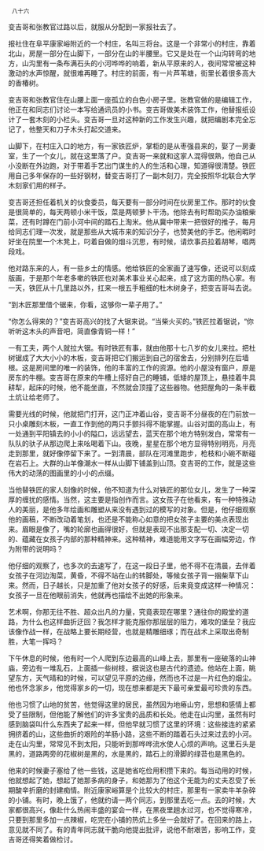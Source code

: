      八十六 

   变吉哥和张教官过路以后，就服从分配到一家报社去了。 

   报社住在阜平康家峪附近的一个村庄，名叫三将台。这是一个非常小的村庄，靠着北山，房屋一部分在山脚下，一部分在山的半腰里。它又是处在一个山沟转弯的地方，山沟里有一条布满石头的小河哗哗的响着，新从平原来的人，夜间常常被这种激动的水声惊醒，就很难再睡了。村庄的前面，有一片芦苇塘，街里长着很多高大的香椿树。 

   变吉哥和张教官住在山腰上面一座孤立的白色小房子里。张教官做的是编辑工作，他正在和同志们讨论一本写给通讯员的小书。变吉哥做美术装饰工作，他替报纸设计了一套木刻的小栏头。变吉哥一旦对这种新的工作发生兴趣，就把编剧本完全忘记了，他整天和刀子木头打起交道来。 

   山脚下，在村庄入口的地方，有一家铁匠炉，掌柜的是从枣强县来的，娶了一房妻室，生了一个女儿，就在这里落了户。变吉哥一来就和这家人混得很熟，他自己从小没断在外边跑，对于带着手艺出门谋生的人的生活和心理，知道得很清楚。铁匠用自己多年保存的一些好钢材，替变吉哥打了一副木刻刀，完全按照华北联合大学木刻家们用的样子。 

   变吉哥还担任着机关的伙食委员，每天要有一部分时间在伙房里工作。那时的伙食是很简单的，每天两顿小米干饭，菜是两顿萝卜干汤。他除去有时帮助买办油粮柴菜，还有时蹲在门前小河中间的踏石上淘米。他从冀中带来一把很好的推子，每月给同志们理一次发，就是那些从大城市来的知识分子，也赞美他的手艺。他闲暇时好坐在院里一个木凳上，叼着自做的烟斗沉思，有时候，请炊事员拉着胡琴，唱两段戏。 

   他对路东来的人，有一些乡土的情感。他给铁匠的全家画了速写像，还说可以刻成版画，于是那个年老多嗽的铁匠也对美术事业关心起来，成了这方面的热心家。有一天，铁匠从十几里路以外，扛来一根五手粗细的杜木树身子，把变吉哥叫去说。 

   “到木匠那里借个锯来，你看，这够你一辈子用了。” 

   “你怎么得来的？”变吉哥高兴的找了大锯来说。“当柴火买的。”铁匠拉着锯说，“你听听这木头的声音吧，简直像青铜一样！” 

   一有工夫，两个人就拉大锯。有时铁匠有事，就由他那十七八岁的女儿来拉。把杜树锯成了大大小小的木板，变吉哥把它们搬运到自己的宿舍去，分别排列在后墙根。这是房间里的唯一的装饰，他的丰富的工作的资源。他的小屋没有窗户，原是房东的牛棚。变吉哥在原来的牛槽上搭好自己的睡铺，低矮的屋顶上，悬挂着牛具耕犁，起床的时候，他不能坐直，不然就会顶撞了这些器物。他把屋角的一条半截土炕让给老师了。 

   需要光线的时候，他就把门打开，这门正冲着山谷，变吉哥不分昼夜的在门前放一只小桌雕刻木板，一直工作到他的两只手颤抖得不能掌握。山谷对面的高山上，有一处通到平阳镇去的小小的隘口，远远望去，蓝天在那个地方特别发白，常常有一队队的驮子从那边爬上来吆喝着下山。夜晚，星星在那个地方显得特别明亮，月亮走到那里，就好像停留下来了。一到清晨，部队在河滩里跑步，枪枝和小碗不断碰在岩石上。大群的山羊像潮水一样从山脚下铺盖到山顶。变吉哥的工作，就是这些伟大的动荡的图画里的小小的点缀。 

   当他替铁匠的家人刻像的时候，他不知道为什么对铁匠的那位女儿，发生了一种深厚的缠扰的感情。当然，这主要是指创作而言。这女孩子在他看来，有一种特殊动人的美丽，是他多年绘画和雕塑从来没有遇到过的模写的对象。但是，他仔细观察他的画稿，不断改动着笔划，也还是不能称心如意的把女孩子主要的美点表现出来。眉眼是像了，嘴的轮廓也画得很好，但就是表现不出那支配一切、决定一切的、蕴藏在女孩子内部的那种精神来。这种精神，难道能用文字写在画幅旁边，作为附带的说明吗？ 

   他仔细的观察了，也多次的去速写了，在这一段日子里，他不得不在清晨，去伴着女孩子在河边淘菜，黄昏，不得不站在山的转脚处，等候女孩子背一捆柴草下山来。然而，日子越长，只是加重了他对女孩子的好感，后来竟变成这样一种情况：女孩子一旦在他眼前消失，他就再也描绘不出她的形象来。 

   艺术啊，你那无往不胜、超众出凡的力量，究竟表现在哪里？通往你的殿堂的道路，为什么也这样曲折迂回？我怎样才能克服你那层层的阻力，难攻的堡垒？我应该像作战一样，在战略上要长期经营，也就是精雕细琢；而在战术上采取出奇制胜，大笔一挥吗？ 

   下午休息的时候，他有时一个人爬到东边最高的山峰上去，那里有一座破落的山神庙，旁边有一堆乱石，上面插一些树枝，据说这也是古代的遗迹。他站在上面，眺望东方，天气晴和的时候，可以望见平原的边缘，然而也不过是一片红色的烟尘。他也怀念家乡，他觉得家乡的一切，现在想来都是天下最可亲爱最可珍贵的东西。 

   他也习惯了山地的贫苦，他觉得这里的居民，虽然因为地瘠山穷，思想和感情上都受了些限制，但他能了解他们的许多宝贵的品质和长处。他走在山沟里，虽然有时感到脑袋叫什么东西夹了起来一样，但他早就习惯了这里的环境：这些接连的紧紧拥挤着的山，这些曲折的艰险的羊肠小路，这些不断的踏着石头过来过去的小河。走在山沟里，常常见不到太阳，只能听到那哗哗流水使人心烦的声响。这里石头是黑的，道路两旁的花椒树是黑的，水是黑的，踏石上的滑脚的绿苔也是黑色的。 

   他来的时候妻子塞给了他一些钱，这是她省吃俭用积攒下来的。每当动用的时候，他就想起了她，想起了她那多病的身子，和她那为了他这个无能为的丈夫忍受了长期酸辛折磨的封建痴情。附近康家峪算是个比较大的村庄，那里有一家卖牛羊杂碎的小铺。有时，晚上饿了，他就约请一两个同志，到那里去吃一点。去的时候，大家都很高兴，像赴什么热闹丰盛的宴会一样，在黑夜里趟水过河，也不觉得寒冷，只要到那里多加一点辣椒，吃完在小铺的热炕上多坐一会就好了。在回来的路上，意见就不同了。有的青年同志就干脆向他提出批评，说他不耐艰苦，影响工作，变吉哥还得笑着做检讨。 

